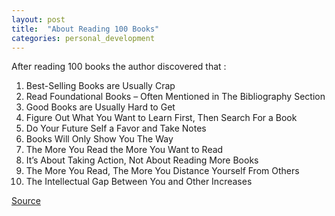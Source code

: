 ```yaml
---
layout: post
title:  "About Reading 100 Books"
categories: personal_development
---
```


After reading 100 books the author discovered that : 
1. Best-Selling Books are Usually Crap
1. Read Foundational Books – Often Mentioned in The Bibliography Section
1. Good Books are Usually Hard to Get
1. Figure Out What You Want to Learn First, Then Search For a Book
1. Do Your Future Self a Favor and Take Notes
1. Books Will Only Show You The Way
1. The More You Read the More You Want to Read
1. It’s About Taking Action, Not About Reading More Books
1. The More You Read, The More You Distance Yourself From Others
1. The Intellectual Gap Between You and Other Increases


[Source](https://durmonski.com/private/reading-100-books/)
